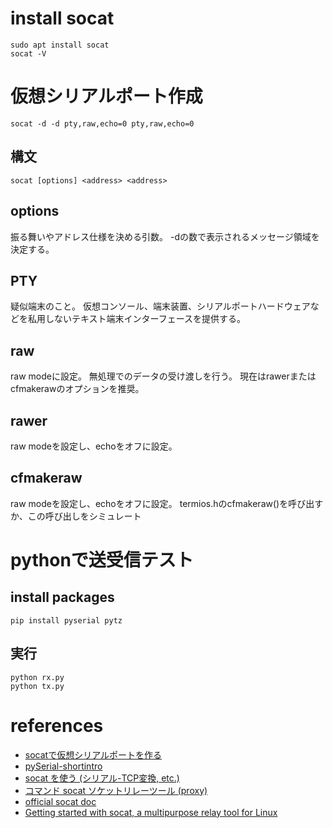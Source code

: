 # install socat
```shell
sudo apt install socat
socat -V
```

# 仮想シリアルポート作成
```
socat -d -d pty,raw,echo=0 pty,raw,echo=0
```

## 構文
`socat [options] <address> <address>`

## options
振る舞いやアドレス仕様を決める引数。
-dの数で表示されるメッセージ領域を決定する。

## PTY
疑似端末のこと。
仮想コンソール、端末装置、シリアルポートハードウェアなどを私用しないテキスト端末インターフェースを提供する。

## raw
raw modeに設定。
無処理でのデータの受け渡しを行う。
現在はrawerまたはcfmakerawのオプションを推奨。

## rawer
raw modeを設定し、echoをオフに設定。

## cfmakeraw
raw modeを設定し、echoをオフに設定。
termios.hのcfmakeraw()を呼び出すか、この呼び出しをシミュレート

# pythonで送受信テスト

## install packages
```
pip install pyserial pytz
```

## 実行
```
python rx.py
python tx.py
```

# references
- [socatで仮想シリアルポートを作る](https://qiita.com/uhey22e/items/dc41d7fa1075970e66a1)
- [pySerial-shortintro](https://pyserial.readthedocs.io/en/latest/shortintro.html)
- [socat を使う (シリアル-TCP変換, etc.)](https://ma-tech.centurysys.jp/doku.php?id=mae3xx_tips:use_socat:start)
- [コマンド socat ソケットリレーツール (proxy)](http://x68000.q-e-d.net/~68user/unix/pickup?socat)
- [official socat doc](http://www.dest-unreach.org/socat/doc/socat.html#EXAMPLE_OPTION_TERMIOS_RAWER)
- [Getting started with socat, a multipurpose relay tool for Linux](https://www.redhat.com/sysadmin/getting-started-socat)